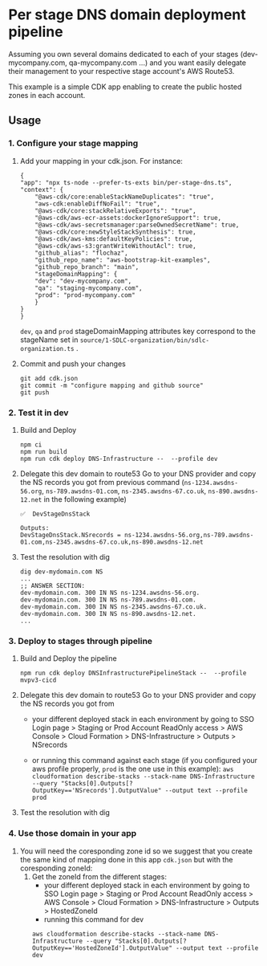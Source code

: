 # Per stage DNS domain deployment pipeline

Assuming you own several domains dedicated to each of your stages (dev-mycompany.com, qa-mycompany.com ...) and you want easily delegate their management to your respective stage account's AWS Route53.

This example is a simple CDK app enabling to create the public hosted zones in each account.


## Usage

### 1. Configure your stage mapping

1. Add your mapping in your cdk.json. For instance:
    ```
    {
    "app": "npx ts-node --prefer-ts-exts bin/per-stage-dns.ts",
    "context": {
        "@aws-cdk/core:enableStackNameDuplicates": "true",
        "aws-cdk:enableDiffNoFail": "true",
        "@aws-cdk/core:stackRelativeExports": "true",
        "@aws-cdk/aws-ecr-assets:dockerIgnoreSupport": true,
        "@aws-cdk/aws-secretsmanager:parseOwnedSecretName": true,
        "@aws-cdk/core:newStyleStackSynthesis": true,
        "@aws-cdk/aws-kms:defaultKeyPolicies": true,
        "@aws-cdk/aws-s3:grantWriteWithoutAcl": true,
        "github_alias": "flochaz",
        "github_repo_name": "aws-bootstrap-kit-examples",
        "github_repo_branch": "main",
        "stageDomainMapping": {
        "dev": "dev-mycompany.com",
        "qa": "staging-mycompany.com",
        "prod": "prod-mycompany.com"
        }
    }
    }
    ```

    `dev`, `qa` and `prod` stageDomainMapping attributes key correspond to the stageName set in `source/1-SDLC-organization/bin/sdlc-organization.ts` .

1. Commit and push your changes
    ```
    git add cdk.json
    git commit -m "configure mapping and github source"
    git push
    ```



### 2. Test it in dev

1. Build and Deploy
    ```
    npm ci
    npm run build
    npm run cdk deploy DNS-Infrastructure --  --profile dev
    ```

1. Delegate this dev domain to route53
    Go to your DNS provider and copy the NS records you got from previous command (`ns-1234.awsdns-56.org`, `ns-789.awsdns-01.com`, `ns-2345.awsdns-67.co.uk`, `ns-890.awsdns-12.net` in the following example)
    ```
    ✅  DevStageDnsStack

    Outputs:
    DevStageDnsStack.NSrecords = ns-1234.awsdns-56.org,ns-789.awsdns-01.com,ns-2345.awsdns-67.co.uk,ns-890.awsdns-12.net
    ```

1. Test the resolution with dig
    ```
    dig dev-mydomain.com NS
    ...
    ;; ANSWER SECTION:
    dev-mydomain.com. 300 IN NS ns-1234.awsdns-56.org.
    dev-mydomain.com. 300 IN NS ns-789.awsdns-01.com.
    dev-mydomain.com. 300 IN NS ns-2345.awsdns-67.co.uk.
    dev-mydomain.com. 300 IN NS ns-890.awsdns-12.net.
    ...
    ```


### 3. Deploy to stages through pipeline

1. Build and Deploy the pipeline
    ```
    npm run cdk deploy DNSInfrastructurePipelineStack --  --profile mvpv3-cicd
    ```
1. Delegate this dev domain to route53
    Go to your DNS provider and copy the NS records you got from 
        
    * your different deployed stack in each environment by going to SSO Login page > Staging or Prod Account ReadOnly access > AWS Console > Cloud Formation > DNS-Infrastructure > Outputs > NSrecords 
    
    * or running this command against each stage (if you configured your aws profile properly, `prod` is the one use in this example): `aws cloudformation describe-stacks --stack-name DNS-Infrastructure --query "Stacks[0].Outputs[?OutputKey=='NSrecords'].OutputValue" --output text --profile prod`

1. Test the resolution with dig


### 4. Use those domain in your app

1. You will need the coresponding zone id so we suggest that you create the same kind of mapping done in this app `cdk.json` but with the coresponding zoneId:
    1. Get the zoneId from the different stages:
        * your different deployed stack in each environment by going to SSO Login page > Staging or Prod Account ReadOnly access > AWS Console > Cloud Formation > DNS-Infrastructure > Outputs > HostedZoneId
        * running this command for dev
        ```
        aws cloudformation describe-stacks --stack-name DNS-Infrastructure --query "Stacks[0].Outputs[?OutputKey=='HostedZoneId'].OutputValue" --output text --profile dev
        ```